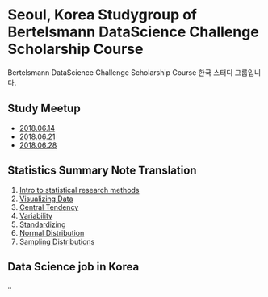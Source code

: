 # Seoul, Korea Studygroup of Bertelsmann DataScience Challenge Scholarship Course
Bertelsmann DataScience Challenge Scholarship Course 한국 스터디 그룹입니다.

## Study Meetup
- [2018.06.14](#)
- [2018.06.21](#)
- [2018.06.28](#)

## Statistics Summary Note Translation
1. [Intro to statistical research methods](ResearchMethods.md)
2. [Visualizing Data](#) 
3. [Central Tendency](CentralTendency.md)
4. [Variability](#)
5. [Standardizing](#)
6. [Normal Distribution](#)
7. [Sampling Distributions](#)

## Data Science job in Korea
..
